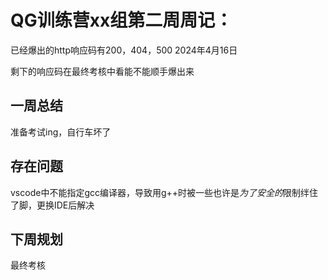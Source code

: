 # QG训练营xx组第二周周记：


已经爆出的http响应码有200，404，500
2024年4月16日 

剩下的响应码在最终考核中看能不能顺手爆出来


## 一周总结

准备考试ing，自行车坏了



## 存在问题

vscode中不能指定gcc编译器，导致用g++时被一些也许是*为了安全的*限制绊住了脚，更换IDE后解决

## 下周规划

最终考核

